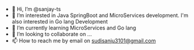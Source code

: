- 👋 Hi, I’m @sanjay-ts
- 👀 I’m interested in Java SpringBoot and MicroServices development. I'm also interested in Go lang Development
- 🌱 I’m currently learning MicroServices and Go lang
- 💞️ I’m looking to collaborate on ...
- 📫 How to reach me by email on sudisanju3101@gmail.com

<!---
sanjay-ts/sanjay-ts is a ✨ special ✨ repository because its `README.md` (this file) appears on your GitHub profile.
You can click the Preview link to take a look at your changes.
--->
